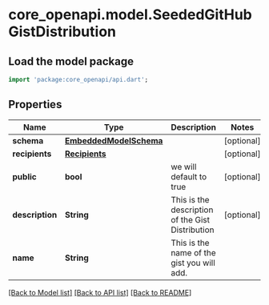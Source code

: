 # core_openapi.model.SeededGitHubGistDistribution

## Load the model package
```dart
import 'package:core_openapi/api.dart';
```

## Properties
Name | Type | Description | Notes
------------ | ------------- | ------------- | -------------
**schema** | [**EmbeddedModelSchema**](EmbeddedModelSchema.md) |  | [optional] 
**recipients** | [**Recipients**](Recipients.md) |  | [optional] 
**public** | **bool** | we will default to true | [optional] 
**description** | **String** | This is the description of the Gist Distribution | [optional] 
**name** | **String** | This is the name of the gist you will add. | 

[[Back to Model list]](../README.md#documentation-for-models) [[Back to API list]](../README.md#documentation-for-api-endpoints) [[Back to README]](../README.md)



